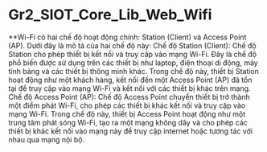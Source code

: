 # Gr2_SIOT_Core_Lib_Web_Wifi
**Wi-Fi có hai chế độ hoạt động chính: Station (Client) và Access Point (AP). Dưới đây là mô tả của hai chế độ này:
Chế độ Station (Client): Chế độ Station cho phép thiết bị kết nối và truy cập vào mạng Wi-Fi. Đây là chế độ phổ biến được sử dụng trên các thiết bị như laptop, điện thoại di động, máy tính bảng và các thiết bị thông minh khác. Trong chế độ này, thiết bị Station hoạt động như một khách hàng, kết nối đến một Access Point (AP) đã tồn tại để truy cập vào mạng Wi-Fi và kết nối với các thiết bị khác trên mạng.
Chế độ Access Point (AP): Chế độ Access Point chuyển thiết bị trở thành một điểm phát Wi-Fi, cho phép các thiết bị khác kết nối và truy cập vào mạng Wi-Fi. Trong chế độ này, thiết bị Access Point hoạt động như một trung tâm phát sóng Wi-Fi, tạo ra một mạng không dây và cho phép các thiết bị khác kết nối vào mạng này để truy cập internet hoặc tương tác với nhau qua mạng nội bộ.

